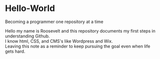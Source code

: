 # Hello-World
Becoming a programmer one repository at a time

Hello my name is Roosevelt and this repository documents my first steps in understanding Github.  
I know html, CSS, and CMS's like Wordpress and Wix.  
Leaving this note as a reminder to keep pursuing the goal even when life gets hard. 
